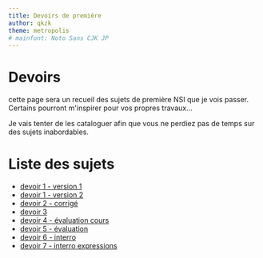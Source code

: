 ```yaml
---
title: Devoirs de première
author: qkzk
theme: metropolis
# mainfont: Noto Sans CJK JP
---
```



# Devoirs

cette page sera un recueil des sujets de première NSI que je vois passer.
Certains pourront m'inspirer pour vos propres travaux...

Je vais tenter de les cataloguer afin que vous ne perdiez pas de temps
sur des sujets inabordables.

# Liste des sujets

* [devoir 1 - version 1](/uploads/docsnsi/devoirs/C_NSI_1ere_progr_sans_listes2.docx)
* [devoir 1 - version 2](/uploads/docsnsi/devoirs/C_NSI_1ere_progr_sans_listes.docx)
* [devoir 2 - corrigé](/uploads/docsnsi/devoirs/DOC-corrige.pdf)
* [devoir 3](/uploads/docsnsi/devoirs/DS_01.odt)
* [devoir 4 - évaluation cours](/uploads/docsnsi/devoirs/evalcours1_num.pdf)
* [devoir 5 - évaluation](/uploads/docsnsi/devoirs/Evaluation.pdf)
* [devoir 6 - interro](/uploads/docsnsi/devoirs/interro_1.pdf)
* [devoir 7 - interro expressions](/uploads/docsnsi/devoirs/interro_expr_a_if.pdf)
